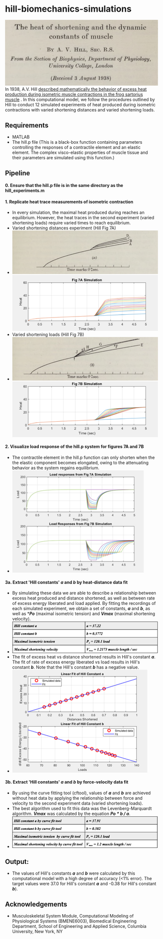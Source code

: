 # hill-biomechanics-simulations
![](./images/hill_title.png) \
In 1938, A.V. Hill [described mathematically the behavior of excess heat production during isometric muscle contractions in the frog sartorius muscle](https://royalsocietypublishing.org/doi/pdf/10.1098/rspb.1938.0050) . In this computational model, we follow the procedures outlined by Hill to conduct 12 simulated experiments of heat produced during isometric contractions with varied shortening distances and varied shortening loads.

## Requirements
- MATLAB 
- The hill.p file (This is a black-box function containing parameters controlling the responses of a contractile element and an elastic element. The complex visco-elastic properties of muscle tissue and their parameters are simulated using this function.)

## Pipeline

#### 0. Ensure that the hill.p file is in the same directory as the hill_experiments.m

#### 1. Replicate heat trace measurements of isometric contraction 
  * In every simulation, the maximal heat produced during reaches an equilibrium. However, the heat traces in the second experiment (varied shortening loads) require varied times to reach equilibrium.
  * Varied shortening distances experiment (Hill Fig 7A)
  * ![](./images/7A_hill.png) ![](./images/7A_sim.png)
  * Varied shortening loads (Hill Fig 7B)
  * ![](./images/7B_hill.png) ![](./images/7B_sim.png)
    
#### 2. Visualize load response of the hill.p system for figures 7A and 7B
  * The contractile element in the hill.p function can only shorten when the the elastic component becomes elongated, owing to the attenuating behavior as the system regains equilibrium.
  * ![](./images/load_responses.png)

#### 3a. Extract 'Hill constants' ***a*** and ***b*** by heat-distance data fit
  * By simulating these data we are able to describe a relationship between excess heat produced and distance shortened, as well as between rate of excess energy liberated and load applied. By fitting the recordings of each simulated experiment, we obtain a set of constants, ***a*** and ***b***, as well as ****Po*** (maximal isometric tension) and ***Vmax*** (maximal shortening velocity).
  * ![](./images/outputs_byload.png)
  * The fit of excess heat vs distance shortened results in Hill's constant ***a***. The fit of rate of excess energy liberated vs load results in Hill's constant ***b***. Note that the Hill's constant ***b*** has a negative value.
  * ![](./images/hill-constants_fit.png)

#### 3b. Extract 'Hill constants' ***a*** and ***b*** by force-velocity data fit
  * By using the curve fitting tool (cftool), values of ***a*** and ***b*** are achieved without heat data by applying the relationship between force and velocity to the second experiment data (varied shortening loads).
  * The best algorithm used to fit this data was the Levenberg-Marquardt algorithm. ***Vmax*** was calculated by the equation ***Po * b / a***.
  * ![](./images/outputs_byforce-vel.png)

## Output:
  * The values of Hill's constants ***a*** and ***b*** were calculated by this computational model with a high degree of accuracy (<1% error). The target values were 37.0 for Hill's constant ***a*** and -0.38 for Hill's constant ***b***). 

## Acknowledgements
* Musculoskeletal System Module, Computational Modeling of Physiological Systems (BMENE6003), Biomedical Engineering Department, School of Engineering and Applied Science, Columbia University, New York, NY
